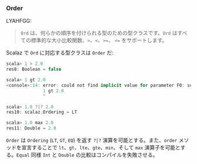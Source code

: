 
### Order

LYAHFGG:

> `Ord` は、何らかの順序を付けられる型のための型クラスです。`Ord` はすべての標準的な大小比較関数、`>`、`<`、`>=`、 `<=` をサポートします。

Scalaz で `Ord` に対応する型クラスは `Order` だ:

```scala
scala> 1 > 2.0
res8: Boolean = false

scala> 1 gt 2.0
<console>:14: error: could not find implicit value for parameter F0: scalaz.Order[Any]
              1 gt 2.0
              ^

scala> 1.0 ?|? 2.0
res10: scalaz.Ordering = LT

scala> 1.0 max 2.0
res11: Double = 2.0
```

`Order` は `Ordering` (`LT`, `GT`, `EQ`) を返す `?|?` 演算を可能とする。また、`order` メソッドを宣言することで `lt`、`gt`、`lte`、`gte`、`min`、そして `max` 演算子を可能とする。`Equal` 同様 `Int` と `Double` の比較はコンパイルを失敗させる。
